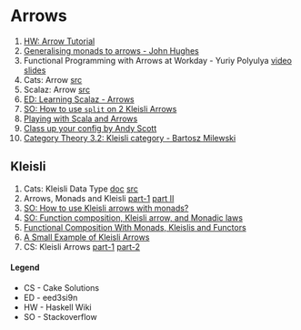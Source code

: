 # Arrows

1. [HW: Arrow Tutorial](https://wiki.haskell.org/Arrow_tutorial)
1. [Generalising monads to arrows - John Hughes](https://www.researchgate.net/publication/222520426_Generalising_monads_to_arrows)
1. Functional Programming with Arrows at Workday - Yuriy Polyulya [video](https://www.youtube.com/watch?v=ZfAgvAIoUEY) [slides](https://workday.github.io/assets/scala-functional-programming-with-arrows/index.html#/)
1. Cats: Arrow [src](https://github.com/typelevel/cats/blob/155f7f534993c30d6e757de990330ac796dad5da/core/src/main/scala/cats/arrow/Arrow.scala)
1. Scalaz: Arrow [src](https://github.com/scalaz/scalaz/blob/series/7.3.x/core/src/main/scala/scalaz/Arrow.scala)
1. [ED: Learning Scalaz - Arrows](http://eed3si9n.com/learning-scalaz/Arrow.html)
1. [SO: How to use `split` on 2 Kleisli Arrows](https://stackoverflow.com/questions/26478993/how-to-use-split-on-2-kleisli-arrows)
1. [Playing with Scala and Arrows](http://blog.tmorris.net/posts/playing-with-scala-and-arrows/)
1. [Class up your config by Andy Scott](https://www.youtube.com/watch?v=Tx53JekeFIU)
1. [Category Theory 3.2: Kleisli category - Bartosz Milewski](https://www.youtube.com/watch?v=i9CU4CuHADQ)

## Kleisli

1. Cats: Kleisli Data Type [doc](http://typelevel.org/cats/datatypes/kleisli.html) [src](https://github.com/typelevel/cats/blob/155f7f534993c30d6e757de990330ac796dad5da/core/src/main/scala/cats/data/Kleisli.scala)
1. Arrows, Monads and Kleisli [part-1](http://virtuslab.com/blog/arrows-monads-and-kleisli-part-i) [part II](http://virtuslab.com/blog/arrows-monads-and-kleisli-part-ii/)
1. [SO: How to use Kleisli arrows with monads?](https://stackoverflow.com/questions/20165554/how-to-use-kleisli-arrows-with-monads?rq=1)
1. [SO: Function composition, Kleisli arrow, and Monadic laws
](https://stackoverflow.com/questions/21499849/function-composition-kleisli-arrow-and-monadic-laws?rq=1)
1. [Functional Composition With Monads, Kleislis and Functors](http://www.leonardoborges.com/writings/2014/06/17/functional-composition-with-monads-kleisli-functors/)
1. [A Small Example of Kleisli Arrows](http://underscore.io/blog/posts/2012/07/02/kleisli-arrows.html)
1. CS: Kleisli Arrows [part-1](http://www.cakesolutions.net/teamblogs/2011/09/16/kleisli-arrows) [part-2](http://www.cakesolutions.net/teamblogs/2011/09/18/kleisli-arrows-ii)

#### Legend

* CS - Cake Solutions
* ED - eed3si9n
* HW - Haskell Wiki
* SO - Stackoverflow